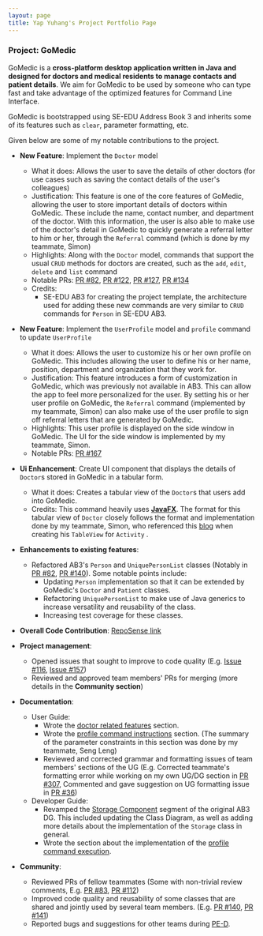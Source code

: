 ```yaml
---
layout: page
title: Yap Yuhang's Project Portfolio Page
---
```


### Project: GoMedic

GoMedic is a **cross-platform desktop application written in Java and designed for doctors and medical residents to
manage contacts and patient details**. We aim for GoMedic to be used by someone who can type fast and take advantage of the
optimized features for Command Line Interface.

GoMedic is bootstrapped using SE-EDU Address Book 3 and inherits some of its features such as `clear`, parameter
formatting, etc.

Given below are some of my notable contributions to the project.

* **New Feature**: Implement the `Doctor` model
    * What it does: Allows the user to save the details of other doctors (for use cases such as saving the contact details of the user's colleagues)
    * Justification: This feature is one of the core features of GoMedic, allowing the user to store important details of
      doctors within GoMedic. These include the name, contact number, and department of the doctor. With this information,
      the user is also able to make use of the doctor's detail in GoMedic to quickly generate a referral letter to him or her,
      through the `Referral` command (which is done by my teammate, Simon)
    * Highlights: Along with the `Doctor` model, commands that support the usual `CRUD` methods for doctors are created, 
      such as the `add`, `edit`, `delete` and `list` command
    * Notable PRs: [PR #82](https://github.com/AY2122S1-CS2103T-T15-1/tp/pull/82), [PR #122](https://github.com/AY2122S1-CS2103T-T15-1/tp/pull/122), 
      [PR #127](https://github.com/AY2122S1-CS2103T-T15-1/tp/pull/127), [PR #134](https://github.com/AY2122S1-CS2103T-T15-1/tp/pull/134)
    * Credits: 
        * SE-EDU AB3 for creating the project template, the architecture used for adding these new commands are very similar to `CRUD` commands for `Person` in SE-EDU AB3.

* **New Feature**: Implement the `UserProfile` model and `profile` command to update `UserProfile`
    * What it does: Allows the user to customize his or her own profile on GoMedic. This includes allowing the user to define
      his or her name, position, department and organization that they work for.
    * Justification: This feature introduces a form of customization in GoMedic, which was previously not available in AB3.
      This can allow the app to feel more personalized for the user. By setting his or her user profile on GoMedic, 
      the `Referral` command (implemented by my teammate, Simon) can also make use of the user profile to sign off referral letters 
      that are generated by GoMedic.
    * Highlights: This user profile is displayed on the side window in GoMedic. The UI for the side window is implemented by 
      my teammate, Simon.
    * Notable PRs: [PR #167](https://github.com/AY2122S1-CS2103T-T15-1/tp/pull/167)

* **Ui Enhancement**: Create UI component that displays the details of `Doctor`s stored in GoMedic in a tabular form.
    * What it does: Creates a tabular view of the `Doctor`s that users add into GoMedic.
    * Credits: This command heavily uses [**JavaFX**](https://docs.oracle.com/javafx/2/). The format for this
     tabular view of `Doctor` closely follows the format and implementation done by my teammate, Simon, 
     who referenced this [blog](http://tutorials.jenkov.com/javafx/tableview.html) when creating his `TableView` for `Activity` .

* **Enhancements to existing features**:
  * Refactored AB3's `Person` and `UniquePersonList` classes (Notably in [PR #82](https://github.com/AY2122S1-CS2103T-T15-1/tp/pull/82), [PR #140](https://github.com/AY2122S1-CS2103T-T15-1/tp/pull/140)). 
    Some notable points include:
    * Updating `Person` implementation so that it can be extended by GoMedic's `Doctor` and `Patient` classes.
    * Refactoring `UniquePersonList` to make use of Java generics to increase versatility and reusability of the class.
    * Increasing test coverage for these classes.

* **Overall Code Contribution**: [RepoSense link](https://nus-cs2103-ay2122s1.github.io/tp-dashboard/?search=T15&sort=groupTitle&sortWithin=title&timeframe=commit&mergegroup=&groupSelect=groupByRepos&breakdown=true&checkedFileTypes=docs~functional-code~test-code~other&since=2021-09-17&tabOpen=true&tabType=authorship&tabAuthor=yyhangz&tabRepo=AY2122S1-CS2103T-T15-1%2Ftp%5Bmaster%5D&authorshipIsMergeGroup=false&authorshipFileTypes=docs~functional-code~test-code&authorshipIsBinaryFileTypeChecked=false&zFR=false)

* **Project management**:
  * Opened issues that sought to improve to code quality (E.g. [Issue #116](https://github.com/AY2122S1-CS2103T-T15-1/tp/issues/116), [Issue #157](https://github.com/AY2122S1-CS2103T-T15-1/tp/issues/157))
  * Reviewed and approved team members' PRs for merging (more details in the **Community section**)
    
* **Documentation**:
    * User Guide:
        * Wrote the [doctor related features](https://ay2122s1-cs2103t-t15-1.github.io/tp/UserGuide.html#32-doctors-related-features) section. 
        * Wrote the [profile command instructions](https://ay2122s1-cs2103t-t15-1.github.io/tp/UserGuide.html#352-customizing-your-own-profile-profile) section. 
          (The summary of the parameter constraints in this section was done by my teammate, Seng Leng)
        * Reviewed and corrected grammar and formatting issues of team members' sections of the UG
          (E.g. Corrected teammate's formatting error while working on my own UG/DG section in [PR #307](https://github.com/AY2122S1-CS2103T-T15-1/tp/pull/307),
          Commented and gave suggestion on UG formatting issue in [PR #36](https://github.com/AY2122S1-CS2103T-T15-1/tp/pull/36#discussion_r715329502))
    * Developer Guide:
      * Revamped the [Storage Component](https://ay2122s1-cs2103t-t15-1.github.io/tp/DeveloperGuide.html#storage-component) 
        segment of the original AB3 DG. This included updating the Class Diagram, as well as adding more details about the implementation of the `Storage` class in general.
      * Wrote the section about the implementation of the [profile command execution](https://ay2122s1-cs2103t-t15-1.github.io/tp/DeveloperGuide.html#customizing-users-personal-profile-in-gomedic). 

* **Community**:
    * Reviewed PRs of fellow teammates (Some with non-trivial review comments, E.g. [PR #83](https://github.com/AY2122S1-CS2103T-T15-1/tp/pull/83), [PR #112](https://github.com/AY2122S1-CS2103T-T15-1/tp/pull/112))
    * Improved code quality and reusability of some classes that are shared and jointly used by several team members. 
      (E.g. [PR #140](https://github.com/AY2122S1-CS2103T-T15-1/tp/pull/140), [PR #141](https://github.com/AY2122S1-CS2103T-T15-1/tp/pull/141))
    * Reported bugs and suggestions for other teams during [PE-D](https://github.com/yyhangz/ped). 